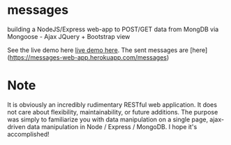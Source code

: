 # messages
building a NodeJS/Express web-app to POST/GET data from MongDB via Mongoose - Ajax JQuery + Bootstrap view

See the live demo here [live demo here](https://messages-web-app.herokuapp.com).
The sent messages are [here] (https://messages-web-app.herokuapp.com/messages)

# Note
It is obviously an incredibly rudimentary RESTful web application. 
It does not care about flexibility, maintainability, or future additions. The purpose 
was simply to familiarize you with data manipulation on a single page, ajax-driven data manipulation in Node / Express / MongoDB. I hope it's accomplished!
